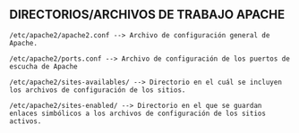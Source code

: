 ## DIRECTORIOS/ARCHIVOS DE TRABAJO APACHE

    /etc/apache2/apache2.conf --> Archivo de configuración general de Apache.

    /etc/apache2/ports.conf --> Archivo de configuración de los puertos de escucha de Apache

    /etc/apache2/sites-availables/ --> Directorio en el cuál se incluyen los archivos de configuración de los sitios.

    /etc/apache2/sites-enabled/ --> Directorio en el que se guardan enlaces simbólicos a los archivos de configuración de los sitios activos.